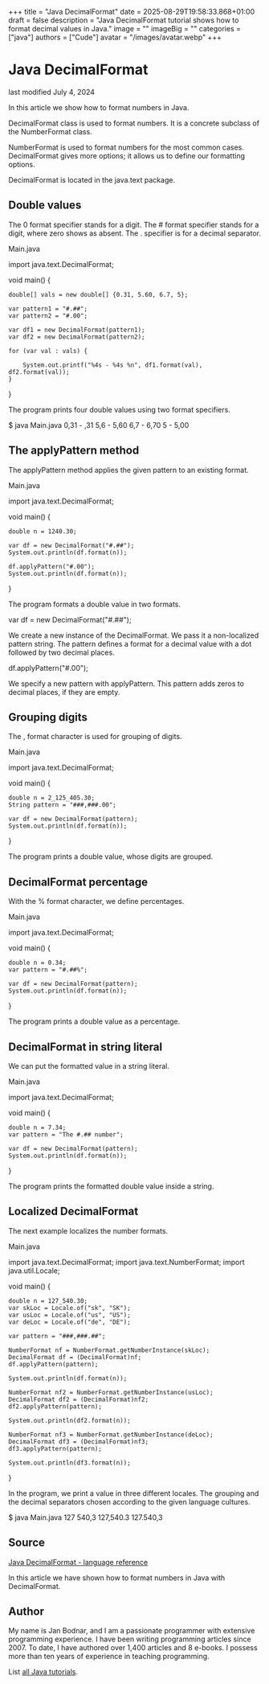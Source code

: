 +++
title = "Java DecimalFormat"
date = 2025-08-29T19:58:33.868+01:00
draft = false
description = "Java DecimalFormat tutorial shows how to format decimal values in Java."
image = ""
imageBig = ""
categories = ["java"]
authors = ["Cude"]
avatar = "/images/avatar.webp"
+++

# Java DecimalFormat

last modified July 4, 2024

 

In this article we show how to format numbers in Java. 

DecimalFormat class is used to format numbers. It is a concrete
subclass of the NumberFormat class.

NumberFormat is used to format numbers for the most common cases. 
DecimalFormat gives more options; it allows us to define our
formatting options.

DecimalFormat is located in the java.text package.

## Double values

The 0 format specifier stands for a digit. The #
format specifier stands for a digit, where zero shows as absent. The
. specifier is for a decimal separator.

Main.java
  

import java.text.DecimalFormat;

void main() {

    double[] vals = new double[] {0.31, 5.60, 6.7, 5};

    var pattern1 = "#.##";
    var pattern2 = "#.00";

    var df1 = new DecimalFormat(pattern1);
    var df2 = new DecimalFormat(pattern2);

    for (var val : vals) {

        System.out.printf("%4s - %4s %n", df1.format(val), df2.format(val));
    }
}

The program prints four double values using two format specifiers.

$ java Main.java
0,31 -  ,31 
 5,6 - 5,60 
 6,7 - 6,70 
   5 - 5,00 

## The applyPattern method

The applyPattern method applies the given pattern to an existing
format.

Main.java
  

import java.text.DecimalFormat;

void main() {

    double n = 1240.30;

    var df = new DecimalFormat("#.##");
    System.out.println(df.format(n));

    df.applyPattern("#.00");
    System.out.println(df.format(n));
}

The program formats a double value in two formats.

var df = new DecimalFormat("#.##");

We create a new instance of the DecimalFormat. We pass it a
non-localized pattern string. The pattern defines a format for a decimal value 
with a dot followed by two decimal places.

df.applyPattern("#.00");

We specify a new pattern with applyPattern. This pattern adds zeros 
to decimal places, if they are empty.

## Grouping digits

The , format character is used for grouping of digits.

Main.java
  

import java.text.DecimalFormat;

void main() {

    double n = 2_125_405.30;
    String pattern = "###,###.00";

    var df = new DecimalFormat(pattern);
    System.out.println(df.format(n));
}

The program prints a double value, whose digits are grouped.

## DecimalFormat percentage

With the % format character, we define percentages.

Main.java
  

import java.text.DecimalFormat;

void main() {

    double n = 0.34;
    var pattern = "#.##%";

    var df = new DecimalFormat(pattern);
    System.out.println(df.format(n));
}

The program prints a double value as a percentage.

## DecimalFormat in string literal

We can put the formatted value in a string literal.

Main.java
  

import java.text.DecimalFormat;

void main() {

    double n = 7.34;
    var pattern = "The #.## number";

    var df = new DecimalFormat(pattern);
    System.out.println(df.format(n));
}

The program prints the formatted double value inside a string.

## Localized DecimalFormat

The next example localizes the number formats.

Main.java
  

import java.text.DecimalFormat;
import java.text.NumberFormat;
import java.util.Locale;

void main() {

    double n = 127_540.30;
    var skLoc = Locale.of("sk", "SK");
    var usLoc = Locale.of("us", "US");
    var deLoc = Locale.of("de", "DE");

    var pattern = "###,###.##";

    NumberFormat nf = NumberFormat.getNumberInstance(skLoc);
    DecimalFormat df = (DecimalFormat)nf;
    df.applyPattern(pattern);

    System.out.println(df.format(n));

    NumberFormat nf2 = NumberFormat.getNumberInstance(usLoc);
    DecimalFormat df2 = (DecimalFormat)nf2;
    df2.applyPattern(pattern);

    System.out.println(df2.format(n));

    NumberFormat nf3 = NumberFormat.getNumberInstance(deLoc);
    DecimalFormat df3 = (DecimalFormat)nf3;
    df3.applyPattern(pattern);

    System.out.println(df3.format(n));
}

In the program, we print a value in three different locales. The grouping and
the decimal separators chosen according to the given language cultures.

$ java Main.java
127 540,3
127,540.3
127.540,3

## Source

[Java DecimalFormat - language reference](https://docs.oracle.com/en/java/javase/21/docs/api/java.base/java/text/DecimalFormat.html)

In this article we have shown how to format numbers in Java with
DecimalFormat.

## Author

My name is Jan Bodnar, and I am a passionate programmer with extensive
programming experience. I have been writing programming articles since 2007.
To date, I have authored over 1,400 articles and 8 e-books. I possess more
than ten years of experience in teaching programming.

List [all Java tutorials](/java/).